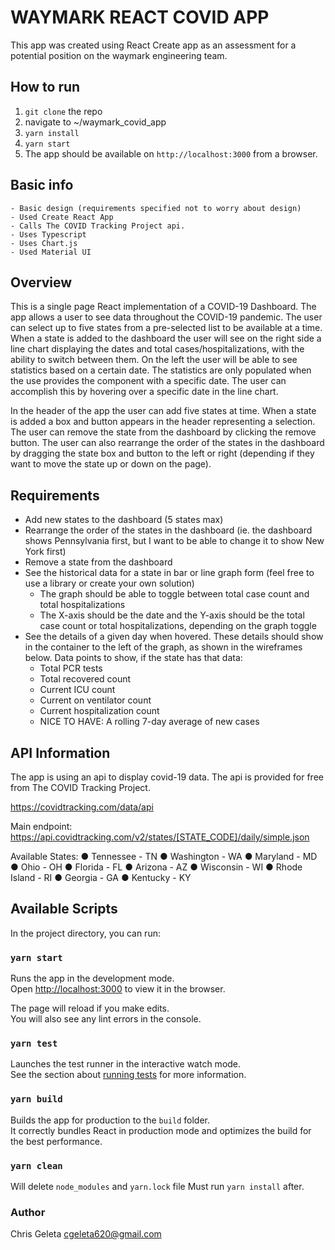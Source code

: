 # WAYMARK REACT COVID APP

This app was created using React Create app as an assessment for a potential position on the waymark engineering team.

## How to run

1. `git clone` the repo
2. navigate to ~/waymark_covid_app
3. `yarn install`
4. `yarn start`
5. The app should be available on `http://localhost:3000` from a browser.

## Basic info

    - Basic design (requirements specified not to worry about design)
    - Used Create React App
    - Calls The COVID Tracking Project api.
    - Uses Typescript
    - Uses Chart.js
    - Used Material UI

## Overview

This is a single page React implementation of a COVID-19 Dashboard. The app allows a user to see data throughout the COVID-19 pandemic. The user can select up to five states from a pre-selected list to be available at a time. When a state is added to the dashboard the user will see on the right side a line chart displaying the dates and total cases/hospitalizations, with the ability to switch between them. On the left the user will be able to see statistics based on a certain date. The statistics are only populated when the use provides the component with a specific date. The user can accomplish this by hovering over a specific date in the line chart.

In the header of the app the user can add five states at time. When a state is added a box and button appears in the header representing a selection. The user can remove the state from the dashboard by clicking the remove button. The user can also rearrange the order of the states in the dashboard by dragging the state box and button to the left or right (depending if they want to move the state up or down on the page).

## Requirements

- Add new states to the dashboard (5 states max)
- Rearrange the order of the states in the dashboard (ie. the dashboard shows
Pennsylvania first, but I want to be able to change it to show New York first)
- Remove a state from the dashboard
- See the historical data for a state in bar or line graph form (feel free to use a library or
create your own solution)
    - The graph should be able to toggle between total case count and total
hospitalizations
    - The X-axis should be the date and the Y-axis should be the total case count or
total hospitalizations, depending on the graph toggle
- See the details of a given day when hovered. These details should show in the container
to the left of the graph, as shown in the wireframes below. Data points to show, if the
state has that data:
    - Total PCR tests
    - Total recovered count
    - Current ICU count
    - Current on ventilator count
    - Current hospitalization count
    - NICE TO HAVE: A rolling 7-day average of new cases


## API Information

The app is using an api to display covid-19 data. The api is provided for free from The COVID Tracking Project. 

https://covidtracking.com/data/api

Main endpoint: https://api.covidtracking.com/v2/states/[STATE_CODE]/daily/simple.json

Available States: 
● Tennessee - TN
● Washington - WA
● Maryland - MD
● Ohio - OH
● Florida - FL
● Arizona - AZ
● Wisconsin - WI
● Rhode Island - RI
● Georgia - GA
● Kentucky - KY

## Available Scripts

In the project directory, you can run:

### `yarn start`

Runs the app in the development mode.\
Open [http://localhost:3000](http://localhost:3000) to view it in the browser.

The page will reload if you make edits.\
You will also see any lint errors in the console.

### `yarn test`

Launches the test runner in the interactive watch mode.\
See the section about [running tests](https://facebook.github.io/create-react-app/docs/running-tests) for more information.

### `yarn build`

Builds the app for production to the `build` folder.\
It correctly bundles React in production mode and optimizes the build for the best performance.


### `yarn clean`

Will delete `node_modules` and `yarn.lock` file
Must run `yarn install` after.

### Author
Chris Geleta
cgeleta620@gmail.com
